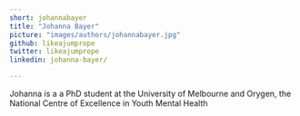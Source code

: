 ```yaml
---
short: johannabayer
title: "Johanna Bayer"
picture: "images/authors/johannabayer.jpg"
github: likeajumprope
twitter: likeajumprope
linkedin: johanna-bayer/

---
```


J﻿ohanna is a a PhD student at the University of Melbourne and Orygen, the National Centre of Excellence in Youth Mental Health

